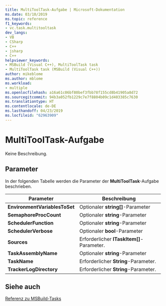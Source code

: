 ```yaml
---
title: MultiToolTask-Aufgabe | Microsoft-Dokumentation
ms.date: 03/10/2019
ms.topic: reference
f1_keywords:
- vc.task.multitooltask
dev_langs:
- VB
- CSharp
- C++
- jsharp
- C++
helpviewer_keywords:
- MSBuild (Visual C++), MultiToolTask task
- MultiToolTask task (MSBuild (Visual C++))
author: mikeblome
ms.author: mblome
ms.workload:
- multiple
ms.openlocfilehash: a16a61c06bf80bef3fbb78f155cd8b41905a8d72
ms.sourcegitcommit: 94b3a052fb1229c7e7f8804b09c1d403385c7630
ms.translationtype: HT
ms.contentlocale: de-DE
ms.lasthandoff: 04/23/2019
ms.locfileid: "62963909"
---
```

# <a name="multitooltask-task"></a>MultiToolTask-Aufgabe

Keine Beschreibung.

## <a name="parameters"></a>Parameter

In der folgenden Tabelle werden die Parameter der **MultiToolTask**-Aufgabe beschrieben.

|Parameter|Beschreibung|
|---------------|-----------------|
|**EnvironmentVariablesToSet**|Optionaler **string[]**-Parameter|
|**SemaphoreProcCount**|Optionaler **string**-Parameter|
|**SchedulerFunction**|Optionaler **string**-Parameter|
|**SchedulerVerbose**|Optionaler **bool**-Parameter|
|**Sources**|Erforderlicher **ITaskItem[]**-Parameter.|
|**TaskAssemblyName**|Optionaler **string**-Parameter|
|**TaskName**|Erforderlicher **String**-Parameter.|
|**TrackerLogDirectory**|Erforderlicher **String**-Parameter.|

## <a name="see-also"></a>Siehe auch

[Referenz zu MSBuild-Tasks](../msbuild/msbuild-task-reference.md)